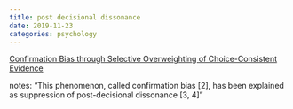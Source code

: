 ```yaml
---
title: post decisional dissonance
date: 2019-11-23
categories: psychology
---
```


[Confirmation Bias through Selective Overweighting of Choice-Consistent Evidence](https://www.sciencedirect.com/science/article/pii/S0960982218309825)

notes: “This phenomenon, called confirmation bias [2], has been explained as suppression of post-decisional dissonance [3, 4]”
